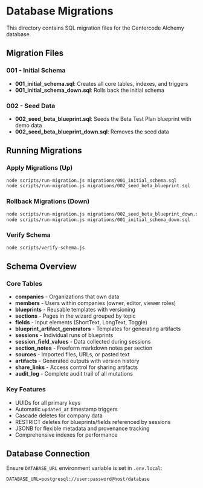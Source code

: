 # Database Migrations

This directory contains SQL migration files for the Centercode Alchemy database.

## Migration Files

### 001 - Initial Schema
- **001_initial_schema.sql**: Creates all core tables, indexes, and triggers
- **001_initial_schema_down.sql**: Rolls back the initial schema

### 002 - Seed Data
- **002_seed_beta_blueprint.sql**: Seeds the Beta Test Plan blueprint with demo data
- **002_seed_beta_blueprint_down.sql**: Removes the seed data

## Running Migrations

### Apply Migrations (Up)
```bash
node scripts/run-migration.js migrations/001_initial_schema.sql
node scripts/run-migration.js migrations/002_seed_beta_blueprint.sql
```

### Rollback Migrations (Down)
```bash
node scripts/run-migration.js migrations/002_seed_beta_blueprint_down.sql
node scripts/run-migration.js migrations/001_initial_schema_down.sql
```

### Verify Schema
```bash
node scripts/verify-schema.js
```

## Schema Overview

### Core Tables
- **companies** - Organizations that own data
- **members** - Users within companies (owner, editor, viewer roles)
- **blueprints** - Reusable templates with versioning
- **sections** - Pages in the wizard grouped by topic
- **fields** - Input elements (ShortText, LongText, Toggle)
- **blueprint_artifact_generators** - Templates for generating artifacts
- **sessions** - Individual runs of blueprints
- **session_field_values** - Data collected during sessions
- **section_notes** - Freeform markdown notes per section
- **sources** - Imported files, URLs, or pasted text
- **artifacts** - Generated outputs with version history
- **share_links** - Access control for sharing artifacts
- **audit_log** - Complete audit trail of all mutations

### Key Features
- UUIDs for all primary keys
- Automatic `updated_at` timestamp triggers
- Cascade deletes for company data
- RESTRICT deletes for blueprints/fields referenced by sessions
- JSONB for flexible metadata and provenance tracking
- Comprehensive indexes for performance

## Database Connection

Ensure `DATABASE_URL` environment variable is set in `.env.local`:
```
DATABASE_URL=postgresql://user:password@host/database
```
